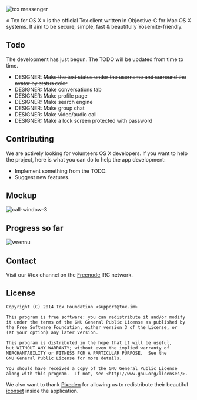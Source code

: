![tox messenger](https://cloud.githubusercontent.com/assets/2057765/5236781/1344dc32-784f-11e4-937a-15a655c79389.jpg)

« Tox for OS X » is the official Tox client written in Objective-C for Mac OS X systems. It aim to be secure, simple, fast & beautifully Yosemite-friendly.

Todo
-------

The development has just begun. The TODO will be updated from time to time.

- DESIGNER: <del>Make the text status under the username and surround the avatar by status color</del>
- DESIGNER: Make conversations tab
- DESIGNER: Make profile page
- DESIGNER: Make search engine
- DESIGNER: Make group chat
- DESIGNER: Make video/audio call
- DESIGNER: Make a lock screen protected with password

Contributing
------------

We are actively looking for volunteers OS X developers. If you want to help the project, here is what you can do to help the app development:
- Implement something from the TODO.
- Suggest new features.

Mockup
-------

![call-window-3](https://cloud.githubusercontent.com/assets/2057765/5241599/976abcca-7921-11e4-8728-aa0aeccfba14.png)

Progress so far
-----------
![wrennu](https://cloud.githubusercontent.com/assets/2031258/5237325/fd58d030-7831-11e4-8352-c8712e1f25c2.png)

Contact
-------

Visit our #tox channel on the [Freenode](https://freenode.net/) IRC network.

License
-------

    Copyright (C) 2014 Tox Foundation <support@tox.im>

    This program is free software: you can redistribute it and/or modify
    it under the terms of the GNU General Public License as published by
    the Free Software Foundation, either version 3 of the License, or
    (at your option) any later version.

    This program is distributed in the hope that it will be useful,
    but WITHOUT ANY WARRANTY; without even the implied warranty of
    MERCHANTABILITY or FITNESS FOR A PARTICULAR PURPOSE.  See the
    GNU General Public License for more details.

    You should have received a copy of the GNU General Public License
    along with this program.  If not, see <http://www.gnu.org/licenses/>.
    
We also want to thank [Pixeden](http://www.pixeden.com/) for allowing us to redistribute their beautiful [iconset](http://www.pixeden.com/icon-fonts/stroke-7-icon-font-set) inside the application.

